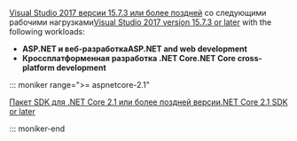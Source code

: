 <span data-ttu-id="764bc-101">[Visual Studio 2017 версии 15.7.3 или более поздней](https://visualstudio.microsoft.com/downloads/) со следующими рабочими нагрузками</span><span class="sxs-lookup"><span data-stu-id="764bc-101">[Visual Studio 2017 version 15.7.3 or later](https://visualstudio.microsoft.com/downloads/) with the following workloads:</span></span>

* <span data-ttu-id="764bc-102">**ASP.NET и веб-разработка**</span><span class="sxs-lookup"><span data-stu-id="764bc-102">**ASP.NET and web development**</span></span>
* <span data-ttu-id="764bc-103">**Кроссплатформенная разработка .NET Core**</span><span class="sxs-lookup"><span data-stu-id="764bc-103">**.NET Core cross-platform development**</span></span>

::: moniker range=">= aspnetcore-2.1"

[<span data-ttu-id="764bc-104">Пакет SDK для .NET Core 2.1 или более поздней версии</span><span class="sxs-lookup"><span data-stu-id="764bc-104">.NET Core 2.1 SDK or later</span></span>](https://www.microsoft.com/net/download/windows)

::: moniker-end
